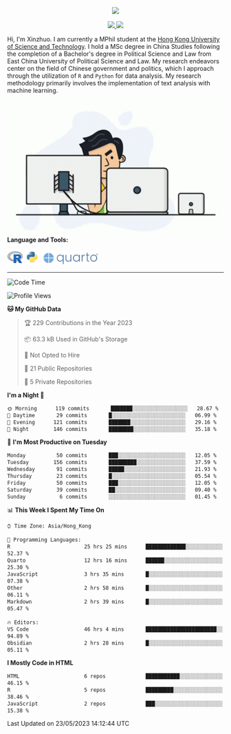 <div align='center'>
<img src='https://readme-typing-svg.herokuapp.com?font=ubuntu&color=4d3900&center=true&lines=HKUST+Mphil+in+SOSC;Focus+on+China;Code+for+PoliSci'/>
</div>

<p align='center'>
 <a href='https://www.linkedin.com/in/xinzhuo-huang-5161011ba/' target='_blank'>
        <img src='https://img.shields.io/badge/linkedin%20-%230077B5.svg?&style=for-the-badge&logo=linkedin&logoColor=white'/>
    </a>
 <a href='https://twitter.com/HsinchoH' target='_blank'>
        <img src='https://img.shields.io/badge/Twitter-1DA1F2?style=for-the-badge&logo=twitter&logoColor=white'/>
    </a>
    </p>
    
Hi, I'm Xinzhuo. I am currently a MPhil student at the [Hong Kong University of Science and Technology](https://sosc.hkust.edu.hk/node/613). I hold a MSc degree in China Studies following the completion of a Bachelor's degree in Political Science and Law from East China University of Political Science and Law. My research endeavors center on the field of Chinese government and politics, which I approach through the utilization of `R` and `Python` for data analysis. My research methodology primarily involves the implementation of text analysis with machine learning.




<img align='right' src="https://github.com/xinzhuohkust/xinzhuohkust/blob/main/programmer.gif" width="590">



**Language and Tools:**  

<code><img height="36" src="https://raw.githubusercontent.com/github/explore/80688e429a7d4ef2fca1e82350fe8e3517d3494d/topics/r/r.png"></code>
<code><img height="36" src="https://raw.githubusercontent.com/github/explore/80688e429a7d4ef2fca1e82350fe8e3517d3494d/topics/python/python.png"></code>
<code><img height="32" src="https://github.com/quarto-dev/quarto-r/blob/main/man/figures/quarto.png"></code>

---
<!--START_SECTION:waka-->
![Code Time](http://img.shields.io/badge/Code%20Time-550%20hrs%2047%20mins-blue)

![Profile Views](http://img.shields.io/badge/Profile%20Views-72-blue)

**🐱 My GitHub Data** 

> 🏆 229 Contributions in the Year 2023
 > 
> 📦 63.3 kB Used in GitHub's Storage 
 > 
> 🚫 Not Opted to Hire
 > 
> 📜 21 Public Repositories 
 > 
> 🔑 5 Private Repositories  
 > 
**I'm a Night 🦉** 

```text
🌞 Morning      119 commits       ███████░░░░░░░░░░░░░░░░░░   28.67 % 
🌆 Daytime       29 commits       █░░░░░░░░░░░░░░░░░░░░░░░░   06.99 % 
🌃 Evening      121 commits       ███████░░░░░░░░░░░░░░░░░░   29.16 % 
🌙 Night        146 commits       ████████░░░░░░░░░░░░░░░░░   35.18 % 

```
📅 **I'm Most Productive on Tuesday** 

```text
Monday          50 commits       ███░░░░░░░░░░░░░░░░░░░░░░   12.05 % 
Tuesday        156 commits       █████████░░░░░░░░░░░░░░░░   37.59 % 
Wednesday       91 commits       █████░░░░░░░░░░░░░░░░░░░░   21.93 % 
Thursday        23 commits       █░░░░░░░░░░░░░░░░░░░░░░░░   05.54 % 
Friday          50 commits       ███░░░░░░░░░░░░░░░░░░░░░░   12.05 % 
Saturday        39 commits       ██░░░░░░░░░░░░░░░░░░░░░░░   09.40 % 
Sunday           6 commits       ░░░░░░░░░░░░░░░░░░░░░░░░░   01.45 % 

```


📊 **This Week I Spent My Time On** 

```text
⌚︎ Time Zone: Asia/Hong_Kong

💬 Programming Languages: 
R                        25 hrs 25 mins      █████████████░░░░░░░░░░░░   52.37 % 
Quarto                   12 hrs 16 mins      ██████░░░░░░░░░░░░░░░░░░░   25.30 % 
JavaScript               3 hrs 35 mins       █░░░░░░░░░░░░░░░░░░░░░░░░   07.38 % 
Other                    2 hrs 58 mins       █░░░░░░░░░░░░░░░░░░░░░░░░   06.11 % 
Markdown                 2 hrs 39 mins       █░░░░░░░░░░░░░░░░░░░░░░░░   05.47 % 

🔥 Editors: 
VS Code                  46 hrs 4 mins       ███████████████████████░░   94.89 % 
Obsidian                 2 hrs 28 mins       █░░░░░░░░░░░░░░░░░░░░░░░░   05.11 % 

```

**I Mostly Code in HTML** 

```text
HTML                     6 repos             ███████████░░░░░░░░░░░░░░   46.15 % 
R                        5 repos             █████████░░░░░░░░░░░░░░░░   38.46 % 
JavaScript               2 repos             ███░░░░░░░░░░░░░░░░░░░░░░   15.38 % 

```



 Last Updated on 23/05/2023 14:12:44 UTC
<!--END_SECTION:waka-->
    
    
    
    
    
    
    
    
